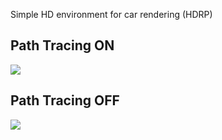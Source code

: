 Simple HD environment for car rendering (HDRP)

<h2> Path Tracing ON </h2>
<image src="https://github.com/salehb02/Car-Showcase/blob/main/Media/Path%20Trace%20ON.jpg">

<h2> Path Tracing OFF </h2>
<image src="https://github.com/salehb02/Car-Showcase/blob/main/Media/Path%20Trace%20OFF%20(Ray%20Tracing).png">
